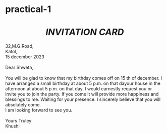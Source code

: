 # practical-1
<html>
     <title> INVITATION CARD</title>
	<body background="C:\Users\khush\Pictures\images.jpeg" style="background-repeat:no-repeat;background-size:100% 100%"> 
	<h1 style="text-align:center;"><i>INVITATION CARD</i></h1>
          <p>32,M.G.Road,<br>Katol,<br>15 december 2023<br><br>Dear Shweta,<br><br>You will be glad to know that my birthday comes off on 15 
		  th of december. I have arranged a small birthday at  about 5 p.m. on that dayour house in the afternoon at about 5 p.m. on that day.
		  I would earnestly request you or invite you to join the party. If you come it will provide more happiness and blessings to me.
		  Waiting for your presence.
		  I sincerely believe that you will absolutely come.<br>I am looking forward to see you.<br><br>Yours Truley<br>Khushi
</html>
